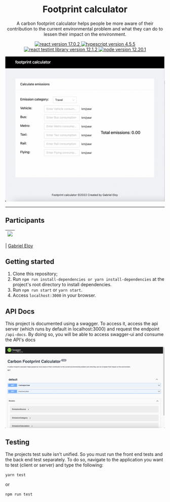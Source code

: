<h1 align="center">
Footprint calculator
</h1>

<p align="center">A carbon footprint calculator helps people be more aware of their contribution to the current environmental problem and what they can do to lessen their impact on the environment.</p>

<p align="center">
  <a target="_blank" rel="noopener noreferrer" href="https://pt-br.reactjs.org/">
   <img src="https://img.shields.io/npm/v/react.svg?style=flat" alt="react version 17.0.2">
  </a>
  <a target="_blank" rel="noopener noreferrer" href="https://www.typescriptlang.org/">
    <img src="https://img.shields.io/badge/Typescript-4.5.5-blue" alt="typescript version 4.5.5">
  </a>
  <a target="_blank" rel="noopener noreferrer" href=https://testing-library.com/docs/react-testing-library/intro">
    <img src="https://img.shields.io/badge/%40testing--library%2Freact-12.1.2-brightgreen" alt="react testint library version 12.1.2">
  </a>
  <a target="_blank" rel="noopener noreferrer" href="https://nodejs.org/en/">
    <img src="https://img.shields.io/badge/Node-12.20.1-brightgreen" alt="node version 12.20.1">
  </a>
</p>

<div align="center">
    <img src="./readme_assets/application.png" width="600px;"/>
</div>

<hr>

## Participants

| [<img src="https://avatars.githubusercontent.com/u/37480915?s=400&u=014af73bcbae60693a66c33102fc04a9308f0b81&v=4" width="75px;"/>](https://github.com/gabrielEloy) |
| :----------------------------------------------------------------------------------------------------------------------------------------------------------------: |

| [Gabriel Eloy](https://github.com/gabrielEloy)

## Getting started

1. Clone this repository;<br />
2. Run `npm run install-dependencies or yarn install-dependencies` at the project's root directory to install dependencies.<br />
3. Run `npm run start` or `yarn start`.<br />
4. Access `localhost:3000` in your browser.<br />

## API Docs

This project is documented using a swagger. To access it, access the api server (which runs by default in localhost:3000)
and request the endpoint `/api-docs`. By doing so, you will be able to access swagger-ui and consume the API's docs

<div align="center">
    <img src="./readme_assets/swagger.png" width="600px;"/>
</div>



## Testing

The projects test suite isn't unified. So you must run the front end tests and the back end test separately. To do so, navigate to the application you want to test (client or server) and type the following:

```
yarn test
```

or 


```
npm run test
```